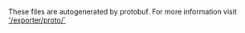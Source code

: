 These files are autogenerated by protobuf. For more information visit ['/exporter/proto/`](../../proto/)
